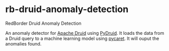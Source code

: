 # rb-druid-anomaly-detection

RedBorder Druid Anomaly Detection

An anomaly detector for [Apache Druid](https://github.com/apache/druid) using [PyDruid](https://github.com/druid-io/pydruid). It loads the data from a Druid query to a machine learning model using [pycaret](https://github.com/pycaret/pycaret). It will ouput the anomalies found.
